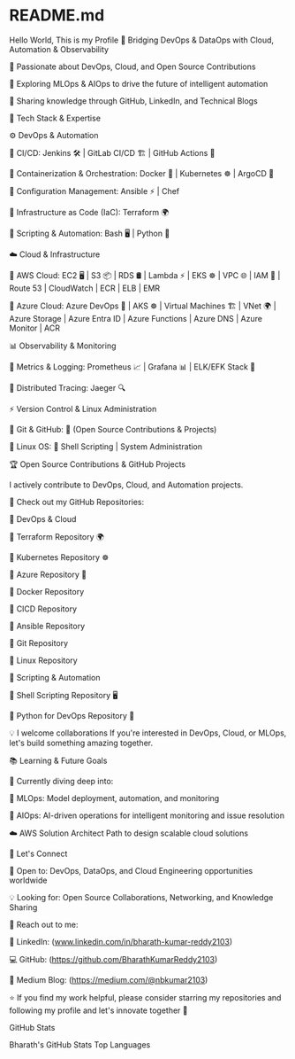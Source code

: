 # README.md
Hello World, This is my Profile
🚀 Bridging DevOps & DataOps with Cloud, Automation & Observability

🔹 Passionate about DevOps, Cloud, and Open Source Contributions

🔹 Exploring MLOps & AIOps to drive the future of intelligent automation

🔹 Sharing knowledge through GitHub, LinkedIn, and Technical Blogs

🔧 Tech Stack & Expertise

⚙️ DevOps & Automation

🔹 CI/CD: Jenkins 🛠️ | GitLab CI/CD 🏗️ | GitHub Actions 🚀

🔹 Containerization & Orchestration: Docker 🐳 | Kubernetes ☸️ | ArgoCD 🔄

🔹 Configuration Management: Ansible ⚡ | Chef

🔹 Infrastructure as Code (IaC): Terraform 🌍

🔹 Scripting & Automation: Bash 🖥️ | Python 🐍

☁️ Cloud & Infrastructure

🔹 AWS Cloud: EC2 🖥️ | S3 📦 | RDS 🛢️ | Lambda ⚡ | EKS ☸️ | VPC 🌐 | IAM 🔑 | Route 53 | CloudWatch | ECR | ELB | EMR

🔹 Azure Cloud: Azure DevOps 🚀 | AKS ☸️ | Virtual Machines 🏗️ | VNet 🌍 | Azure Storage | Azure Entra ID | Azure Functions | Azure DNS | Azure Monitor | ACR

📊 Observability & Monitoring

🔹 Metrics & Logging: Prometheus 📈 | Grafana 📊 | ELK/EFK Stack 📑

🔹 Distributed Tracing: Jaeger 🔍

⚡ Version Control & Linux Administration

🔹 Git & GitHub: 📝 (Open Source Contributions & Projects)

🔹 Linux OS: 🐧 Shell Scripting | System Administration

🏆 Open Source Contributions & GitHub Projects

I actively contribute to DevOps, Cloud, and Automation projects.

🚀 Check out my GitHub Repositories:

📌 DevOps & Cloud

🔹 Terraform Repository 🌍

🔹 Kubernetes Repository ☸️

🔹 Azure Repository 🚀

🔹 Docker Repository

🔹 CICD Repository

🔹 Ansible Repository

🔹 Git Repository

🔹 Linux Repository

📌 Scripting & Automation

🔹 Shell Scripting Repository 🖥️

🔹 Python for DevOps Repository 🐍

💡 I welcome collaborations If you're interested in DevOps, Cloud, or MLOps, let's build something amazing together.

📚 Learning & Future Goals

🚀 Currently diving deep into:

🤖 MLOps: Model deployment, automation, and monitoring

🤖 AIOps: AI-driven operations for intelligent monitoring and issue resolution

☁️ AWS Solution Architect Path to design scalable cloud solutions

📢 Let's Connect

💼 Open to: DevOps, DataOps, and Cloud Engineering opportunities worldwide

💡 Looking for: Open Source Collaborations, Networking, and Knowledge Sharing

📩 Reach out to me:

🔗 LinkedIn: (www.linkedin.com/in/bharath-kumar-reddy2103)

💻 GitHub: (https://github.com/BharathKumarReddy2103)

📝 Medium Blog: (https://medium.com/@nbkumar2103)

⭐ If you find my work helpful, please consider starring my repositories and following my profile and let's innovate together 🎯

GitHub Stats

Bharath's GitHub Stats Top Languages
